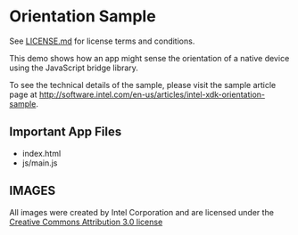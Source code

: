 Orientation Sample
==================

See [LICENSE.md](LICENSE.md) for license terms and conditions.

This demo shows how an app might sense the orientation of a native device
using the JavaScript bridge library.

To see the technical details of the sample, please visit the sample article
page at <http://software.intel.com/en-us/articles/intel-xdk-orientation-sample>.

Important App Files
-------------------

* index.html
* js/main.js

IMAGES
------

All images were created by Intel Corporation and are licensed under the
[Creative Commons Attribution 3.0 license](http://creativecommons.org/licenses/by/3.0/us/)
